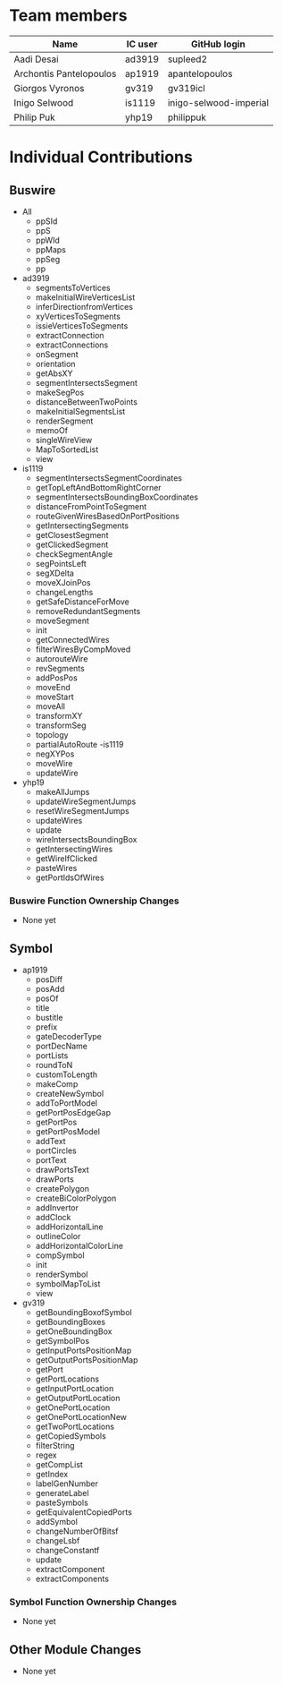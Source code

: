 # Team members

| Name | IC user | GitHub login
|------|----------|-------------
| Aadi Desai | ad3919 | supleed2
| Archontis Pantelopoulos | ap1919 | apantelopoulos
| Giorgos Vyronos | gv319 | gv319icl
| Inigo Selwood | is1119 | inigo-selwood-imperial
| Philip Puk | yhp19 | philippuk

# Individual Contributions

## Buswire

- All
  - ppSId
  - ppS
  - ppWId
  - ppMaps
  - ppSeg
  - pp
- ad3919
  - segmentsToVertices
  - makeInitialWireVerticesList
  - inferDirectionfromVertices
  - xyVerticesToSegments
  - issieVerticesToSegments
  - extractConnection
  - extractConnections
  - onSegment
  - orientation
  - getAbsXY
  - segmentIntersectsSegment
  - makeSegPos
  - distanceBetweenTwoPoints
  - makeInitialSegmentsList
  - renderSegment
  - memoOf
  - singleWireView
  - MapToSortedList
  - view
- is1119
  - segmentIntersectsSegmentCoordinates
  - getTopLeftAndBottomRightCorner
  - segmentIntersectsBoundingBoxCoordinates
  - distanceFromPointToSegment
  - routeGivenWiresBasedOnPortPositions
  - getIntersectingSegments
  - getClosestSegment
  - getClickedSegment
  - checkSegmentAngle
  - segPointsLeft
  - segXDelta
  - moveXJoinPos
  - changeLengths
  - getSafeDistanceForMove
  - removeRedundantSegments
  - moveSegment
  - init
  - getConnectedWires
  - filterWiresByCompMoved
  - autorouteWire
  - revSegments
  - addPosPos
  - moveEnd
  - moveStart
  - moveAll
  - transformXY
  - transformSeg
  - topology
  - partialAutoRoute -is1119
  - negXYPos
  - moveWire
  - updateWire
- yhp19
  - makeAllJumps
  - updateWireSegmentJumps
  - resetWireSegmentJumps
  - updateWires
  - update
  - wireIntersectsBoundingBox
  - getIntersectingWires
  - getWireIfClicked
  - pasteWires
  - getPortIdsOfWires

### Buswire Function Ownership Changes

- None yet

## Symbol

- ap1919
  - posDiff
  - posAdd
  - posOf
  - title
  - bustitle
  - prefix
  - gateDecoderType
  - portDecName
  - portLists
  - roundToN
  - customToLength
  - makeComp
  - createNewSymbol
  - addToPortModel
  - getPortPosEdgeGap
  - getPortPos
  - getPortPosModel
  - addText
  - portCircles
  - portText
  - drawPortsText
  - drawPorts
  - createPolygon
  - createBiColorPolygon
  - addInvertor
  - addClock
  - addHorizontalLine
  - outlineColor
  - addHorizontalColorLine
  - compSymbol
  - init
  - renderSymbol
  - symbolMapToList
  - view
- gv319
  - getBoundingBoxofSymbol
  - getBoundingBoxes
  - getOneBoundingBox
  - getSymbolPos
  - getInputPortsPositionMap
  - getOutputPortsPositionMap
  - getPort
  - getPortLocations
  - getInputPortLocation
  - getOutputPortLocation
  - getOnePortLocation
  - getOnePortLocationNew
  - getTwoPortLocations
  - getCopiedSymbols
  - filterString
  - regex
  - getCompList
  - getIndex
  - labelGenNumber
  - generateLabel
  - pasteSymbols
  - getEquivalentCopiedPorts
  - addSymbol
  - changeNumberOfBitsf
  - changeLsbf
  - changeConstantf
  - update
  - extractComponent
  - extractComponents

### Symbol Function Ownership Changes

- None yet

## Other Module Changes

- None yet
